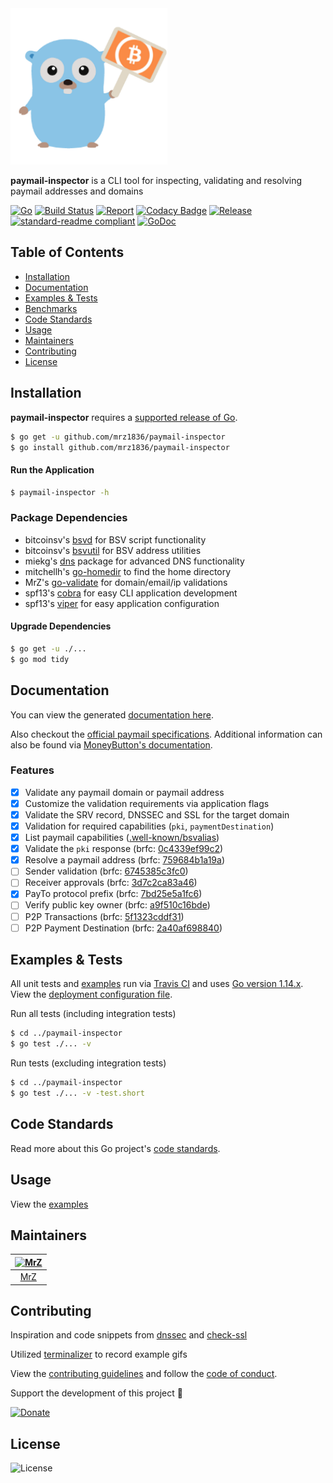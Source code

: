 <img src=".github/IMAGES/paymail-inspector.png" height="250" alt="Paymail Inspector">

**paymail-inspector** is a CLI tool for inspecting, validating and resolving paymail addresses and domains

[![Go](https://img.shields.io/github/go-mod/go-version/mrz1836/paymail-inspector)](https://golang.org/)
[![Build Status](https://travis-ci.com/mrz1836/paymail-inspector.svg?branch=master)](https://travis-ci.com/mrz1836/paymail-inspector)
[![Report](https://goreportcard.com/badge/github.com/mrz1836/paymail-inspector?style=flat)](https://goreportcard.com/report/github.com/mrz1836/paymail-inspector)
[![Codacy Badge](https://api.codacy.com/project/badge/Grade/0b377a0d1dde4b6ba189545aa7ee2e17)](https://www.codacy.com/app/mrz1818/paymail-inspector?utm_source=github.com&amp;utm_medium=referral&amp;utm_content=mrz1836/paymail-inspector&amp;utm_campaign=Badge_Grade)
[![Release](https://img.shields.io/github/release-pre/mrz1836/paymail-inspector.svg?style=flat)](https://github.com/mrz1836/paymail-inspector/releases)
[![standard-readme compliant](https://img.shields.io/badge/standard--readme-OK-green.svg?style=flat)](https://github.com/RichardLitt/standard-readme)
[![GoDoc](https://godoc.org/github.com/mrz1836/paymail-inspector?status.svg&style=flat)](https://godoc.org/github.com/mrz1836/paymail-inspector)

## Table of Contents
- [Installation](#installation)
- [Documentation](#documentation)
- [Examples & Tests](#examples--tests)
- [Benchmarks](#benchmarks)
- [Code Standards](#code-standards)
- [Usage](#usage)
- [Maintainers](#maintainers)
- [Contributing](#contributing)
- [License](#license)

## Installation

**paymail-inspector** requires a [supported release of Go](https://golang.org/doc/devel/release.html#policy).
```bash
$ go get -u github.com/mrz1836/paymail-inspector
$ go install github.com/mrz1836/paymail-inspector
```

#### Run the Application
```bash
$ paymail-inspector -h
```

### Package Dependencies
- bitcoinsv's [bsvd](https://github.com/bitcoinsv/bsvd) for BSV script functionality
- bitcoinsv's [bsvutil](https://github.com/bitcoinsv/bsvutil) for BSV address utilities
- miekg's [dns](https://github.com/miekg/dns) package for advanced DNS functionality
- mitchellh's [go-homedir](https://github.com/mitchellh/go-homedir) to find the home directory
- MrZ's [go-validate](https://github.com/mrz1836/go-validate) for domain/email/ip validations
- spf13's [cobra](https://github.com/spf13/cobra) for easy CLI application development
- spf13's [viper](https://github.com/spf13/viper) for easy application configuration

#### Upgrade Dependencies
```bash
$ go get -u ./...
$ go mod tidy
```

## Documentation
You can view the generated [documentation here](https://godoc.org/github.com/mrz1836/paymail-inspector).

Also checkout the [official paymail specifications](http://bsvalias.org/index.html).
Additional information can also be found via [MoneyButton's documentation](https://docs.moneybutton.com/docs/paymail-overview.html).

### Features
- [x] Validate any paymail domain or paymail address
- [x] Customize the validation requirements via application flags
- [x] Validate the SRV record, DNSSEC and SSL for the target domain
- [x] Validation for required capabilities (`pki`, `paymentDestination`)
- [x] List paymail capabilities ([.well-known/bsvalias](http://bsvalias.org/02-02-capability-discovery.html))
- [x] Validate the `pki` response (brfc: [0c4339ef99c2](http://bsvalias.org/03-public-key-infrastructure.html))
- [x] Resolve a paymail address (brfc: [759684b1a19a](http://bsvalias.org/04-01-basic-address-resolution.html))
- [ ] Sender validation (brfc: [6745385c3fc0](http://bsvalias.org/04-02-sender-validation.html))
- [ ] Receiver approvals (brfc: [3d7c2ca83a46](http://bsvalias.org/04-03-receiver-approvals.html))
- [x] PayTo protocol prefix (brfc: [7bd25e5a1fc6](http://bsvalias.org/04-04-payto-protocol-prefix.html))
- [ ] Verify public key owner (brfc: [a9f510c16bde](http://bsvalias.org/05-verify-public-key-owner.html))
- [ ] P2P Transactions (brfc: [5f1323cddf31](https://docs.moneybutton.com/docs/paymail-06-p2p-transactions.html))
- [ ] P2P Payment Destination (brfc: [2a40af698840](https://docs.moneybutton.com/docs/paymail-07-p2p-payment-destination.html))

## Examples & Tests
All unit tests and [examples](examples/examples.md) run via [Travis CI](https://travis-ci.com/mrz1836/paymail-inspector) and uses [Go version 1.14.x](https://golang.org/doc/go1.14). View the [deployment configuration file](.travis.yml).

Run all tests (including integration tests)
```bash
$ cd ../paymail-inspector
$ go test ./... -v
```

Run tests (excluding integration tests)
```bash
$ cd ../paymail-inspector
$ go test ./... -v -test.short
```

## Code Standards
Read more about this Go project's [code standards](CODE_STANDARDS.md).

## Usage
View the [examples](examples/examples.md)

## Maintainers

| [<img src="https://github.com/mrz1836.png" height="50" alt="MrZ" />](https://github.com/mrz1836) |
|:---:|
| [MrZ](https://github.com/mrz1836) |


## Contributing

Inspiration and code snippets from [dnssec](https://github.com/binaryfigments/dnssec) and [check-ssl](https://github.com/wycore/check-ssl)

Utilized [terminalizer](https://terminalizer.com/) to record example gifs

View the [contributing guidelines](CONTRIBUTING.md) and follow the [code of conduct](CODE_OF_CONDUCT.md).

Support the development of this project 🙏

[![Donate](https://img.shields.io/badge/donate-bitcoin-brightgreen.svg)](https://mrz1818.com/?tab=tips&af=paymail-inspector)

## License

![License](https://img.shields.io/github/license/mrz1836/paymail-inspector.svg?style=flat)
